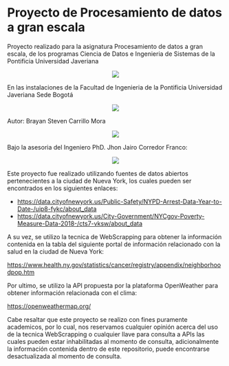# Proyecto de Procesamiento de datos a gran escala

Proyecto realizado para la asignatura Procesamiento de datos a gran escala, de los programas Ciencia de Datos e Ingenieria de Sistemas de la Pontificia Universidad Javeriana

<p align="center">
  <img src="https://github.com/Raaiinn/project-data-process/assets/73810142/cf77f005-02e3-471f-9bfc-827e3106293a">
</p>

En las instalaciones de la Facultad de Ingenieria de la Pontificia Universidad Javeriana Sede Bogotá

<p align="center">
  <img src="https://ingenieria.javeriana.edu.co/documents/1600952/7406192/ed_ing_ganapremio.jpg/6e7dda9d-698e-66eb-0830-3e904877b2c2?version=1.0&t=1669145171180&download=true">
</p>

Autor: Brayan Steven Carrillo Mora

<p align="center">
  <img src="https://avatars.githubusercontent.com/u/73810142?v=4">
</p>

Bajo la asesoria del Ingeniero PhD. Jhon Jairo Corredor Franco: 

<p align="center">
  <img src="https://ingenieria.javeriana.edu.co/documents/1600952/7964921/jhon_corredor.jpg/09bcf259-268f-1de4-480a-618e39b6db46?version=1.0&t=1675114456553&download=true">
</p>

Este proyecto fue realizado utilizando fuentes de datos abiertos pertenecientes a la ciudad de Nueva York, los cuales pueden ser encontrados en los siguientes enlaces: 

* https://data.cityofnewyork.us/Public-Safety/NYPD-Arrest-Data-Year-to-Date-/uip8-fykc/about_data
* https://data.cityofnewyork.us/City-Government/NYCgov-Poverty-Measure-Data-2018-/cts7-vksw/about_data

A su vez, se utilizo la tecnica de WebScrapping para obtener la información contenida en la tabla del siguiente portal de información relacionado con la salud en la ciudad de Nueva York:

https://www.health.ny.gov/statistics/cancer/registry/appendix/neighborhoodpop.htm

Por ultimo, se utilizo la API propuesta por la plataforma OpenWeather para obtener información relacionada con el clima: 

https://openweathermap.org/

Cabe resaltar que este proyecto se realizo con fines puramente academicos, por lo cual, nos reservamos cualquier opinión acerca del uso de la tecnica WebScrapping o cualquier llave para consulta a APIs las cuales pueden estar inhabilitadas al momento de consulta, adicionalmente la información contenida dentro de este repositorio, puede encontrarse desactualizada al momento de consulta.
